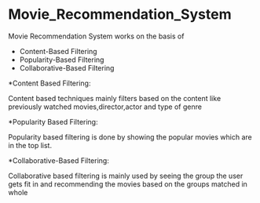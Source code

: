 # Movie_Recommendation_System

Movie Recommendation System works on the basis of 

* Content-Based Filtering 
* Popularity-Based Filtering
* Collaborative-Based Filtering


*Content Based Filtering:

Content based techniques mainly filters based on the content like previously watched movies,director,actor and type of genre

*Popularity Based Filtering:

Popularity based filtering is done by showing the popular movies which are in the top list.

*Collaborative-Based Filtering:

Collaborative based filtering is mainly used by seeing the group the user gets fit in and recommending the movies based on the groups matched in whole
